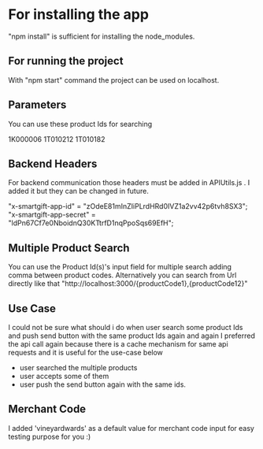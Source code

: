 # For installing the app

"npm install" is sufficient for installing the node_modules.

## For running the project

With "npm start" command the project can be used on localhost.

## Parameters

You can use these product Ids for searching 

1K000006
1T010212
1T010182

## Backend Headers

For backend communication those headers must be added in APIUtils.js . I added it but they can be changed in future.

"x-smartgift-app-id" = "zOdeE81mInZIiPLrdHRd0IVZ1a2vv42p6tvh8SX3";
"x-smartgift-app-secret" = "ldPn67Cf7e0NboidnQ30KTtrfD1nqPpoSqs69EfH";

## Multiple Product Search

You can use the Product Id(s)'s input field for multiple search adding comma between product codes.
Alternatively you can search from Url directly like that "http://localhost:3000/{productCode1},{productCode12}"

## Use Case

I could not be sure what should i do when user search some product Ids and push send button with the same product Ids again and again
I preferred the api call again because there is a cache mechanism for same api requests and it is useful for the use-case below
- user searched the multiple products
- user accepts some of them
- user push the send button again with the same ids.

## Merchant Code

I added 'vineyardwards' as a default value for merchant code input for easy testing purpose for you :)
